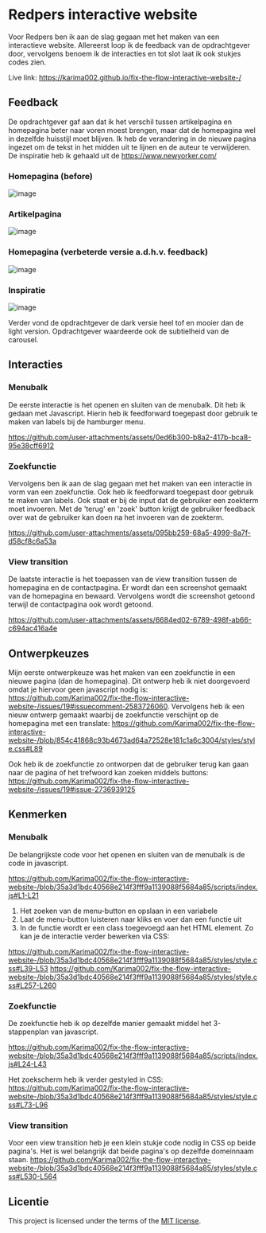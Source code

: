 # Redpers interactive website
Voor Redpers ben ik aan de slag gegaan met het maken van een interactieve website. Allereerst loop ik de feedback van de opdrachtgever door, vervolgens benoem ik de interacties en tot slot laat ik ook stukjes codes zien. 

Live link: https://karima002.github.io/fix-the-flow-interactive-website-/


## Feedback
De opdrachtgever gaf aan dat ik het verschil tussen artikelpagina en homepagina beter naar voren moest brengen, maar dat de homepagina wel in dezelfde huisstijl moet blijven. Ik heb de verandering in de nieuwe pagina ingezet om de tekst in het midden uit te lijnen en de auteur te verwijderen. De inspiratie heb ik gehaald uit de https://www.newyorker.com/

### Homepagina (before)
![image](https://github.com/user-attachments/assets/4715359d-ec95-4f52-a843-f36d9217f478)

### Artikelpagina
![image](https://github.com/user-attachments/assets/b0ac1757-7cbd-4fdb-b550-8ceb330c5ad6)

### Homepagina (verbeterde versie a.d.h.v. feedback)
![image](https://github.com/user-attachments/assets/d78a38ee-aff4-44b4-9108-c39e79e1ce67)

### Inspiratie 
![image](https://github.com/user-attachments/assets/e50fdd20-3364-49d3-933b-bd5d029b4104)

Verder vond de opdrachtgever de dark versie heel tof en mooier dan de light version. Opdrachtgever waardeerde ook de subtielheid van de carousel.

## Interacties
### Menubalk
De eerste interactie is het openen en sluiten van de menubalk. Dit heb ik gedaan met Javascript. Hierin heb ik feedforward toegepast door gebruik te maken van labels bij de hamburger menu. 

https://github.com/user-attachments/assets/0ed6b300-b8a2-417b-bca8-95e38cff6912



### Zoekfunctie
Vervolgens ben ik aan de slag gegaan met het maken van een interactie in vorm van een zoekfunctie. Ook heb ik feedforward toegepast door gebruik te maken van labels. Ook staat er bij de input dat de gebruiker een zoekterm moet invoeren. Met de 'terug' en 'zoek' button krijgt de gebruiker feedback over wat de gebruiker kan doen na het invoeren van de zoekterm.

https://github.com/user-attachments/assets/095bb259-68a5-4999-8a7f-d58cf8c6a53a


### View transition
De laatste interactie is het toepassen van de view transition tussen de homepagina en de contactpagina. Er wordt dan een screenshot gemaakt van de homepagina en bewaard. Vervolgens wordt die screenshot getoond terwijl de contactpagina ook wordt getoond. 

https://github.com/user-attachments/assets/6684ed02-6789-498f-ab66-c694ac416a4e

## Ontwerpkeuzes
Mijn eerste ontwerpkeuze was het maken van een zoekfunctie in een nieuwe pagina (dan de homepagina). Dit ontwerp heb ik niet doorgevoerd omdat je hiervoor geen javascript nodig is: https://github.com/Karima002/fix-the-flow-interactive-website-/issues/19#issuecomment-2583726060. Vervolgens heb ik een nieuw ontwerp gemaakt waarbij de zoekfunctie verschijnt op de homepagina met een translate: https://github.com/Karima002/fix-the-flow-interactive-website-/blob/854c41868c93b4673ad64a72528e181c1a6c3004/styles/style.css#L89

Ook heb ik de zoekfunctie zo ontworpen dat de gebruiker terug kan gaan naar de pagina of het trefwoord kan zoeken middels buttons: https://github.com/Karima002/fix-the-flow-interactive-website-/issues/19#issue-2736939125



## Kenmerken

### Menubalk
De belangrijkste code voor het openen en sluiten van de menubalk is de code in javascript. 

https://github.com/Karima002/fix-the-flow-interactive-website-/blob/35a3d1bdc40568e214f3fff9a1139088f5684a85/scripts/index.js#L1-L21

1. Het zoeken van de menu-button en opslaan in een variabele
2. Laat de menu-button luisteren naar kliks en voer dan een functie uit
3.  In de functie wordt er een class toegevoegd aan het HTML element. Zo kan je de interactie verder bewerken via CSS:

https://github.com/Karima002/fix-the-flow-interactive-website-/blob/35a3d1bdc40568e214f3fff9a1139088f5684a85/styles/style.css#L39-L53
https://github.com/Karima002/fix-the-flow-interactive-website-/blob/35a3d1bdc40568e214f3fff9a1139088f5684a85/styles/style.css#L257-L260


### Zoekfunctie
De zoekfunctie heb ik op dezelfde manier gemaakt middel het 3-stappenplan van javascript.

https://github.com/Karima002/fix-the-flow-interactive-website-/blob/35a3d1bdc40568e214f3fff9a1139088f5684a85/scripts/index.js#L24-L43

Het zoekscherm heb ik verder gestyled in CSS:
https://github.com/Karima002/fix-the-flow-interactive-website-/blob/35a3d1bdc40568e214f3fff9a1139088f5684a85/styles/style.css#L73-L96

### View transition
Voor een view transition heb je een klein stukje code nodig in CSS op beide pagina's. Het is wel belangrijk dat beide pagina's op dezelfde domeinnaam staan.
https://github.com/Karima002/fix-the-flow-interactive-website-/blob/35a3d1bdc40568e214f3fff9a1139088f5684a85/styles/style.css#L530-L564

## Licentie

This project is licensed under the terms of the [MIT license](./LICENSE).

